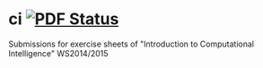 ci [![PDF Status](https://www.sharelatex.com/github/repos/leo-labs/ci/builds/latest/badge.svg)](https://www.sharelatex.com/github/repos/leo-labs/ci/builds/latest/output.pdf)
==

Submissions for exercise sheets of "Introduction to Computational Intelligence" WS2014/2015
